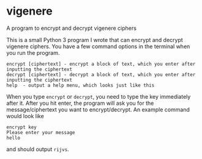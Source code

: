# vigenere
A program to encrypt and decrypt vigenere ciphers

This is a small Python 3 program I wrote that can encrypt and decrypt vigenere ciphers. 
You have a few command options in the terminal when you run the program. 
```
encrypt [ciphertext] - encrypt a block of text, which you enter after inputting the ciphertext
decrypt [ciphertext] - decrypt a block of text, which you enter after inputting the ciphertext
help  - output a help menu, which looks just like this
```

When you type `encrypt` or `decrypt`, you need to type the key immediately after it. After you hit enter, the program will ask you for the message/ciphertext you want to encrypt/decrypt. An example command would look like <br>
```
encrypt key
Please enter your message
hello
```
and should output `rijvs`. 
